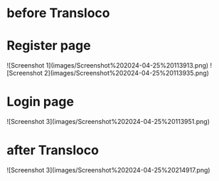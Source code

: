 <h1>before Transloco</h1>
<h1>Register page</h1>
![Screenshot 1](images/Screenshot%202024-04-25%20113913.png)
![Screenshot 2](images/Screenshot%202024-04-25%20113935.png)
<h1>Login page</h1>
![Screenshot 3](images/Screenshot%202024-04-25%20113951.png)
<h1>after Transloco</h1>
![Screenshot 3](images/Screenshot%202024-04-25%20214917.png)